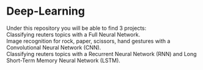 # Deep-Learning
Under this repository you will be able to find 3 projects:<br/>
Classifying reuters topics with a Full Neural Network. <br/>
Image recognition for rock, paper, scissors, hand gestures with a Convolutional Neural Network (CNN). <br/>
Classifying reuters topics with a Recurrent Neural Network (RNN) and Long Short-Term Memory Neural Network (LSTM).

